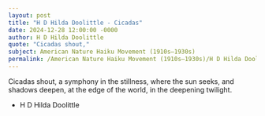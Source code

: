 ```yaml
---
layout: post
title: "H D Hilda Doolittle - Cicadas"
date: 2024-12-28 12:00:00 -0000
author: H D Hilda Doolittle
quote: "Cicadas shout,"
subject: American Nature Haiku Movement (1910s–1930s)
permalink: /American Nature Haiku Movement (1910s–1930s)/H D Hilda Doolittle/H D Hilda Doolittle - Cicadas
---
```


Cicadas shout,
  a symphony 
  in the stillness,
  where the sun seeks,
  and shadows deepen,
  at the edge of the world,
  in the deepening twilight.


- H D Hilda Doolittle
